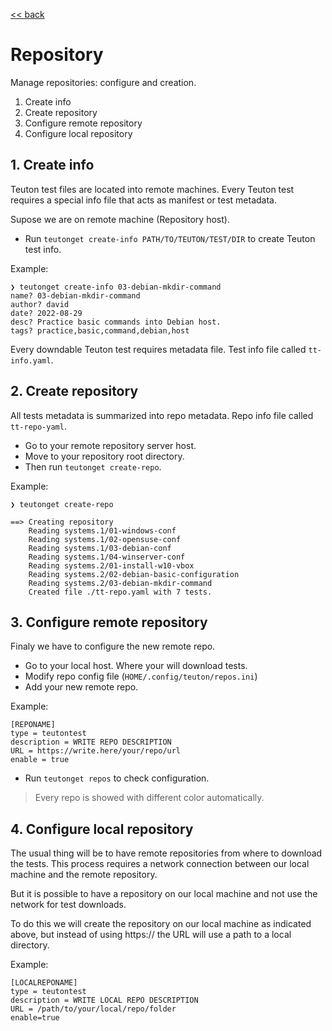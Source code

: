 [<< back](../README.md)

# Repository

Manage repositories: configure and creation.

1. Create info
2. Create repository
3. Configure remote repository
4. Configure local repository

## 1. Create info

Teuton test files are located into remote machines. Every Teuton test requires
a special info file that acts as manifest or test metadata.

Supose we are on remote machine (Repository host).

* Run `teutonget create-info PATH/TO/TEUTON/TEST/DIR` to create Teuton test info.

Example:
```
❯ teutonget create-info 03-debian-mkdir-command
name? 03-debian-mkdir-command
author? david
date? 2022-08-29
desc? Practice basic commands into Debian host.
tags? practice,basic,command,debian,host
```

Every downdable Teuton test requires metadata file. Test info file called `tt-info.yaml`.

## 2. Create repository

All tests metadata is summarized into repo metadata. Repo info file called `tt-repo-yaml`.

* Go to your remote repository server host.
* Move to your repository root directory.
* Then run `teutonget create-repo`.

Example:
```
❯ teutonget create-repo

==> Creating repository
    Reading systems.1/01-windows-conf
    Reading systems.1/02-opensuse-conf
    Reading systems.1/03-debian-conf
    Reading systems.1/04-winserver-conf
    Reading systems.2/01-install-w10-vbox
    Reading systems.2/02-debian-basic-configuration
    Reading systems.2/03-debian-mkdir-command
    Created file ./tt-repo.yaml with 7 tests.
```

## 3. Configure remote repository

Finaly we have to configure the new remote repo.

* Go to your local host. Where your will download tests.
* Modify repo config file (`HOME/.config/teuton/repos.ini`)
* Add your new remote repo.

Example:

```
[REPONAME]
type = teutontest
description = WRITE REPO DESCRIPTION
URL = https://write.here/your/repo/url
enable = true
```

* Run `teutonget repos` to check configuration.

> Every repo is showed with different color automatically.

## 4. Configure local repository

The usual thing will be to have remote repositories from where to download the tests. This process requires a network connection between our local machine and the remote repository.

But it is possible to have a repository on our local machine and not use the network for test downloads.

To do this we will create the repository on our local machine as indicated above, but instead of using https:// the URL will use a path to a local directory.


Example:

```
[LOCALREPONAME]
type = teutontest
description = WRITE LOCAL REPO DESCRIPTION
URL = /path/to/your/local/repo/folder
enable=true
```
